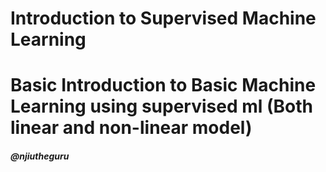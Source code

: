 # Introduction to Supervised Machine Learning
# Basic Introduction to Basic Machine Learning using supervised ml (Both linear and non-linear model)
#### *@njiutheguru*
